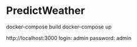 # PredictWeather

docker-compose build
docker-compose up

http://localhost:3000
login: admin
password: admin
